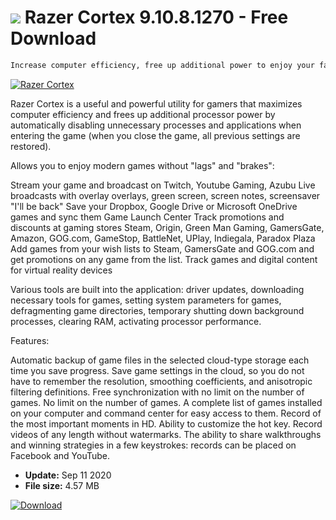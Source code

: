 # ![](https://cdn.softexe.net/static/icon/0/razer-cortex-5686.png) Razer Cortex 9.10.8.1270 - Free Download

```sh
Increase computer efficiency, free up additional power to enjoy your favorite game without lags and brakes using Razer Cortex. The utility is ideal for gamers, disabling unnecessary processes and doing full focus only on the game.
```
[![Razer Cortex](https:https://tse3.mm.bing.net/th?id=OIP.B6IobsEoo5cEthcznQW-TgHaD1&pid=Api)](https://softexe.net/win/games-entertainment/other/razer-cortex:efhf.html)

Razer Cortex is a useful and powerful utility for gamers that maximizes computer efficiency and frees up additional processor power by automatically disabling unnecessary processes and applications when entering the game (when you close the game, all previous settings are restored).

Allows you to enjoy modern games without "lags" and "brakes":


Stream your game and broadcast on Twitch, Youtube Gaming, Azubu
Live broadcasts with overlay overlays, green screen, screen notes, screensaver "I'll be back"
Save your Dropbox, Google Drive or Microsoft OneDrive games and sync them
Game Launch Center
Track promotions and discounts at gaming stores Steam, Origin, Green Man Gaming, GamersGate, Amazon, GOG.com, GameStop, BattleNet, UPlay, Indiegala, Paradox Plaza
Add games from your wish lists to Steam, GamersGate and GOG.com and get promotions on any game from the list.
Track games and digital content for virtual reality devices


Various tools are built into the application: driver updates, downloading necessary tools for games, setting system parameters for games, defragmenting game directories, temporary shutting down background processes, clearing RAM, activating processor performance.

Features:


Automatic backup of game files in the selected cloud-type storage each time you save progress.
Save game settings in the cloud, so you do not have to remember the resolution, smoothing coefficients, and anisotropic filtering definitions.
Free synchronization with no limit on the number of games. No limit on the number of games.
A complete list of games installed on your computer and command center for easy access to them.
Record of the most important moments in HD. Ability to customize the hot key.
Record videos of any length without watermarks.
The ability to share walkthroughs and winning strategies in a few keystrokes: records can be placed on Facebook and YouTube.


- **Update:** Sep 11 2020
- **File size:** 4.57 MB

[![Download](https://cdn.softexe.net/static/img/download.png)](https://softexe.net/win/games-entertainment/other/razer-cortex:efhf.html)

